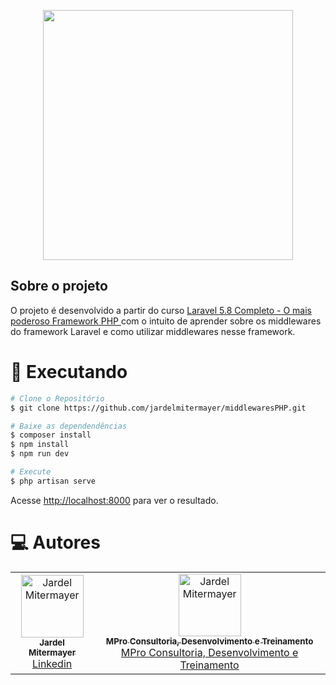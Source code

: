 <p align="center"><a href="https://laravel.com" target="_blank"><img src="https://raw.githubusercontent.com/laravel/art/master/logo-lockup/5%20SVG/2%20CMYK/1%20Full%20Color/laravel-logolockup-cmyk-red.svg" width="400"></a></p>


## Sobre o projeto

O projeto é desenvolvido a partir do curso <a href="https://www.udemy.com/course/laravelcompleto/">Laravel 5.8 Completo - O mais poderoso Framework PHP </a> com o intuito de aprender sobre os middlewares do framework Laravel e como utilizar middlewares nesse framework.

# :construction_worker: Executando

```bash
# Clone o Repositório
$ git clone https://github.com/jardelmitermayer/middlewaresPHP.git
```

```bash
# Baixe as dependendências
$ composer install
$ npm install
$ npm run dev
```

```bash
# Execute
$ php artisan serve
```

Acesse <http://localhost:8000> para ver o resultado.


# :computer: Autores

<table>
  <tr>
    <td align="center">
      <a href="https://github.com/jardelmitermayer">
        <img src="https://avatars.githubusercontent.com/u/58043717?v=4" width="100px;" alt="Jardel Mitermayer"/>
        <br />
        <sub>
          <b>Jardel Mitermayer</b>
        </sub>
       </a>
       <br />
       <a href="https://www.linkedin.com/in/jardel-mitermayer/" title="Linkedin">Linkedin</a>
    </td>
    <td align="center">
      <a href="https://github.com/jardelmitermayer">
        <img 
          src="https://img-a.udemycdn.com/user/200_H/35162888_1854.jpg?jWm4kINSfCK50Zhf2XsRgfEpDZeezQlTxggDZtO93UQaKcVwR5V_KiNDwRuQMpJl4CSVRpGKbR02NrmWbCDarebQS_ND4O4YVacPjIvJ7JQ1421Vnj7OoebdIA" 
          width="100px;" 
          alt="Jardel Mitermayer"
        />
        <br />
        <sub>
          <b>MPro Consultoria, Desenvolvimento e Treinamento</b>
        </sub>
       </a>
       <br />
       <a href="https://www.udemy.com/user/mpro-2/" title="UdemyProfile">MPro Consultoria, Desenvolvimento e Treinamento</a>       
    </td>
  </tr>
</table>